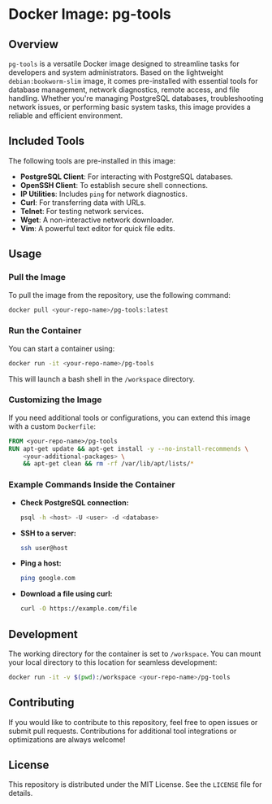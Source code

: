 # Docker Image: pg-tools

## Overview
`pg-tools` is a versatile Docker image designed to streamline tasks for developers and system administrators. Based on the lightweight `debian:bookworm-slim` image, it comes pre-installed with essential tools for database management, network diagnostics, remote access, and file handling. Whether you're managing PostgreSQL databases, troubleshooting network issues, or performing basic system tasks, this image provides a reliable and efficient environment.

## Included Tools
The following tools are pre-installed in this image:

- **PostgreSQL Client**: For interacting with PostgreSQL databases.
- **OpenSSH Client**: To establish secure shell connections.
- **IP Utilities**: Includes `ping` for network diagnostics.
- **Curl**: For transferring data with URLs.
- **Telnet**: For testing network services.
- **Wget**: A non-interactive network downloader.
- **Vim**: A powerful text editor for quick file edits.

## Usage
### Pull the Image
To pull the image from the repository, use the following command:
```bash
docker pull <your-repo-name>/pg-tools:latest
```

### Run the Container
You can start a container using:
```bash
docker run -it <your-repo-name>/pg-tools
```
This will launch a bash shell in the `/workspace` directory.

### Customizing the Image
If you need additional tools or configurations, you can extend this image with a custom `Dockerfile`:
```dockerfile
FROM <your-repo-name>/pg-tools
RUN apt-get update && apt-get install -y --no-install-recommends \
    <your-additional-packages> \
    && apt-get clean && rm -rf /var/lib/apt/lists/*
```

### Example Commands Inside the Container
- **Check PostgreSQL connection:**
  ```bash
  psql -h <host> -U <user> -d <database>
  ```
- **SSH to a server:**
  ```bash
  ssh user@host
  ```
- **Ping a host:**
  ```bash
  ping google.com
  ```
- **Download a file using curl:**
  ```bash
  curl -O https://example.com/file
  ```

## Development
The working directory for the container is set to `/workspace`. You can mount your local directory to this location for seamless development:
```bash
docker run -it -v $(pwd):/workspace <your-repo-name>/pg-tools
```

## Contributing
If you would like to contribute to this repository, feel free to open issues or submit pull requests. Contributions for additional tool integrations or optimizations are always welcome!

## License
This repository is distributed under the MIT License. See the `LICENSE` file for details.
